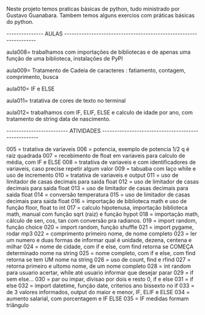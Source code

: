 Neste projeto temos praticas básicas de python, tudo ministrado por Gustavo Guanabara.
Tambem temos alguns exercios com práticas básicas do python.

--------------- AULAS ------------------------------------------------------------------

aula008= trabalhamos com importações de bibliotecas e de apenas uma função de uma biblioteca, instalações de PyPI

aula009= Tratamento de Cadeia de caracteres : fatiamento, contagem, comprimento, busca

aula010= IF e ELSE

aula011= tratativa de cores de texto no terminal

aula012= trabalhamos com IF, ELIF, ELSE e calculo de idade por ano, com tratamento de string data de nascimento.


------------------------- ATIVIDADES ----------------------------------------------------

005 = tratativa de variaveis
006 = potencia, exemplo de potencia 1/2 q é raiz quadrada
007 = recebimento de float em variaveis para calculo de média, com IF e ELSE
008 = tratativa de variaveis e com identificadores de variaveis, caso precise repetir algum valor
009 = tabuaba com laço while e uso de incremento 
010 = tratativa de variaveis e output
011 = uso de limitador de casas decimais para saida float
012 = uso de limitador de casas decimais para saida float
013 = uso de limitador de casas decimais para saida float
014 = conversão temperatura
015 = uso de limitador de casas decimais para saida float
016 = importação de biblioteca math e uso de função floor, float to int
017 = calculo hipotenusa, importação biblioteca math, manual com função sqrt (raiz) e função hypot
018 = importação math, cálculo de sen, cos, tan com conversão pra radianos.
019 = import random, função choice
020 = import random, função shuffle
021 = import pygame, rodar mp3
022 = comprimento primeiro nome, de nome completo
023 = ler um numero e duas formas de informar qual é unidade, dezena, centena e milhar
024 = nome de cidade, com if e else, com find retorna se COMEÇA determinado nome na string
025 = nome completo, com if e else, com find retorna se tem UM nome na string
026 = uso de count, find e rfind
027 = retorna primeiro e ultomo nome, de um nome completo
028 = int random para usuario acertar, while até usuario informar que desejar parar
029 = if sem else...
030 = par ou impar, divisao por dois e resto 0, if e else
031 = if else
032 = import datetime, função date, criterios ano bissexto no if
033 = de 3 valores informados, output do maior e menor, IF, ELIF e ELSE
034 = aumento salarial, com porcentagem e IF ELSE
035 = IF medidas formam triângulo